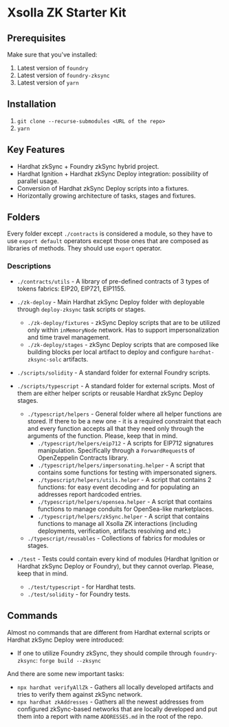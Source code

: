 # Xsolla ZK Starter Kit

## Prerequisites

Make sure that you've installed:

1) Latest version of `foundry`
2) Latest version of `foundry-zksync`
3) Latest version of `yarn`

## Installation

1) `git clone --recurse-submodules <URL of the repo>`
2) `yarn`

## Key Features

* Hardhat zkSync + Foundry zkSync hybrid project.
* Hardhat Ignition + Hardhat zkSync Deploy integration: possibility of parallel usage.
* Conversion of Hardhat zkSync Deploy scripts into a fixtures.
* Horizontally growing architecture of tasks, stages and fixtures.

## Folders

Every folder except `./contracts` is considered a module, so they have to use `export default` operators except those ones that are composed as libraries of methods. They should use `export` operator.

### Descriptions

* `./contracts/utils` - A library of pre-defined contracts of 3 types of tokens fabrics: EIP20, EIP721, EIP1155.

* `./zk-deploy` - Main Hardhat zkSync Deploy folder with deployable through `deploy-zksync` task scripts or stages.
  * `./zk-deploy/fixtures` - zkSync Deploy scripts that are to be utilized only within `inMemoryNode` network. Has to support impersonalization and time travel management.
  * `./zk-deploy/stages` - zkSync Deploy scripts that are composed like building blocks per local artifact to deploy and configure `hardhat-zksync-solc` artifacts.
* `./scripts/solidity` - A standard folder for external Foundry scripts.
* `./scripts/typescript` - A standard folder for external scripts. Most of them are either helper scripts or reusable Hardhat zkSync Deploy stages.
  * `./typescript/helpers` - General folder where all helper functions are stored. If there to be a new one - it is a required constraint that each and every function accepts all that they need only through the arguments of the function. Please, keep that in mind.
    * `./typescript/helpers/eip712` - A scripts for EIP712 signatures manipulation. Specifically through a `ForwardRequest`s of OpenZeppelin Contracts library.
    * `./typescript/helpers/impersonating.helper` - A script that contains some functions for testing with impersonated signers.
    * `./typescript/helpers/utils.helper` - A script that contains 2 functions: for easy event decoding and for populating an addresses report hardcoded entries.
    * `./typescript/helpers/opensea.helper` - A script that contains functions to manage conduits for OpenSea-like marketplaces.
    * `./typescript/helpers/zkSync.helper` - A script that contains functions to manage all Xsolla ZK interactions (including deployments, verification, artifacts resolving and etc.)
  * `./typescript/reusables` - Collections of fabrics for modules or stages.

* `./test` - Tests could contain every kind of modules (Hardhat Ignition or Hardhat zkSync Deploy or Foundry), but they cannot overlap. Please, keep that in mind.
  * `./test/typescript` - for Hardhat tests.
  * `./test/solidity` - for Foundry tests.

## Commands

Almost no commands that are different from Hardhat external scripts or Hardhat zkSync Deploy were introduced:

* If one to utilize Foundry zkSync, they should compile through `foundry-zksync`: `forge build --zksync`

And there are some new important tasks:

* `npx hardhat verifyAllZk` - Gathers all locally developed artifacts and tries to verify them against zkSync network.
* `npx hardhat zkAddresses` - Gathers all the newest addresses from configured zkSync-based networks that are locally developed and put them into a report with name `ADDRESSES.md` in the root of the repo.
